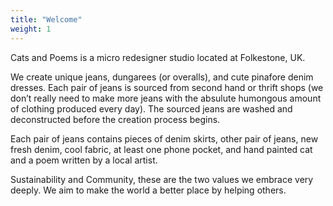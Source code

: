 ```yaml
---
title: "Welcome"
weight: 1
---
```


Cats and Poems is a micro redesigner studio located at Folkestone, UK.

We create unique jeans, dungarees (or overalls), and cute pinafore denim dresses. Each pair of jeans is sourced from second hand or thrift shops (we don’t really need to make more jeans with the absulute humongous amount of clothing produced every day). The sourced jeans are washed and deconstructed before the creation process begins.

Each pair of jeans contains pieces of denim skirts, other pair of jeans, new fresh denim, cool fabric, at least one phone pocket, and hand painted cat and a poem written by a local artist.

Sustainability and Community, these are the two values we embrace very deeply. We aim to make the world a better place by helping others.